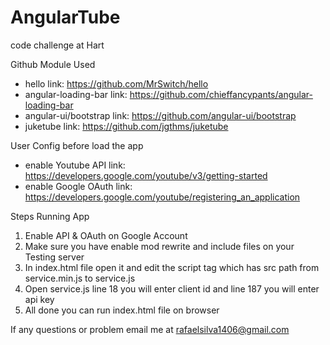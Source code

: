 # AngularTube
code challenge at Hart

Github Module Used
- hello link: https://github.com/MrSwitch/hello
- angular-loading-bar link: https://github.com/chieffancypants/angular-loading-bar
- angular-ui/bootstrap link: https://github.com/angular-ui/bootstrap
- juketube link: https://github.com/jgthms/juketube

User Config before load the app
- enable Youtube API link: https://developers.google.com/youtube/v3/getting-started
- enable Google OAuth link: https://developers.google.com/youtube/registering_an_application

Steps Running App
1. Enable API & OAuth on Google Account
2. Make sure you have enable mod rewrite and include files on your Testing server
3. In index.html file open it and edit the script tag which has src path from service.min.js to service.js 
4. Open service.js line 18 you will enter client id and line 187 you will enter api key
5. All done you can run index.html file on browser

If any questions or problem email me at rafaelsilva1406@gmail.com
